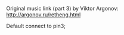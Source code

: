 Original music link (part 3) by Viktor Argonov: <http://argonov.ru/retheng.html>

Default connect to pin3;
